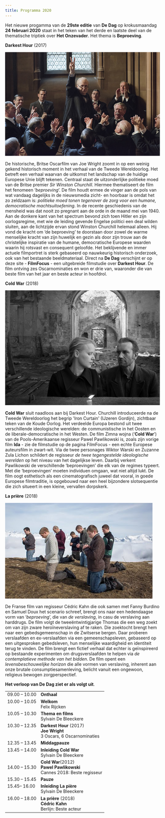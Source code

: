 ```yaml
---
title: Programma 2020
---
```


Het nieuwe progamma van de **29ste editie** van **De Dag** op krokusmaandag **24 februari 2020** staat in het teken van het derde en laatste deel van de thematische triptiek over **Het Onzevader**. Het thema is **Beproeving**.

**Darkest Hour** (2017)

<img src= "dh.jpg">

 De historische, Britse Oscarfilm van Joe Wright zoomt in op een weinig gekend historisch moment in het verhaal van de Tweede Wereldoorlog. Het betreft een verhaal waarvan de uitkomst het landschap van de huidige Europese Unie blijft tekenen. Centraal staat de uitzonderlijke politieke moed van de Britse premier _Sir Winston Churchill_. Hiermee thematiseert de film het fenomeen ‘_beproeving_’. De film houdt ermee de vinger aan de pols van wat vandaag dagelijks in de nieuwsmedia zicht- en hoorbaar is omdat het zo zeldzaam is: _politieke moed tonen tegenover de zorg voor een humane, democratische machtsuitoefening_. In de recente geschiedenis van de mensheid was dat nooit zo pregnant aan de orde in de maand mei van 1940. Aan de donkere kant van het spectrum bevond zich toen Hitler en zijn oorlogsregime, met wie de leiding gevende Engelse politici een deal wilden sluiten, aan de lichtzijde ervan stond Winston Churchill helemaal alleen. Hij vond de kracht om ‘de beproeving’ te doorstaan door zowel de warme menselijke kracht van zijn huwelijk en gezin als door zijn trouw aan de christelijke inspiratie van de humane, democratische Europese waarden waarin hij rotsvast en consequent geloofde. Het beklijvende en immer actuele filmportret is sterk gebaseerd op nauwkeurig historisch onderzoek, ook van het bestaande beeldmateriaal. Direct na **De Dag** verschijnt er op deze site - **FilmFocus** - een uitgebreide filmstudie over **Darkest Hour**. De film ontving zes Oscarnominaties en won er drie van, waaronder die van beste film van het jaar en beste acteur in hoofdrol. 


**Cold War** (2018) 

<img src=cws.jpg>

**Cold War** sluit naadloos aan bij Darkest Hour. Churchill introduceerde na de Tweede Wereldoorlog het begrip 'Iron Curtain' (IJzeren Gordijn), zichtbaar teken van de Koude Oorlog. Het verdeelde Europa bestond uit twee verschillende ideologische werelden: de communistische in het Oosten en de liberale-democratische in het Westen. De film Zimna wojna (‘**Cold War**’) van de Pools-Amerikaanse regisseur Pawel Pawlikowski is, zoals zijn vorige film **Ida** - zie de filmstudie op de pagina FilmFocus - een echte Europese auteursfilm in zwart-wit. Via de twee personages Wiktor Warski en Zuzanne Zula Lichon schildert de regisseur _de twee tegengestelde ideologische werelden_ op het niveau van het dagelijkse leven. Daarbij verkent Pawlikowski de verschillende ‘beproevingen’ die elk van de regimes typeert. Met die ‘beproevingen’ moeten individuen omgaan, wat niet altijd lukt. De film oogt esthetisch als een cinematografisch juweel dat vooral, in goede Europese filmtraditie, is opgebouwd naar een heel bijzondere slotsequentie die zich situeert in een kleine, vervallen dorpskerk. 

**La prière** (2018)

<img src="lp.jpg">

 De Franse film van regisseur Cédric Kahn die ook samen met Fanny Burdino en Samuel Doux het scenario schreef, brengt ons naar een hedendaagse vorm van ‘_beproeving_’, die van _de verslaving_, in casu de verslaving aan harddrugs. De film volgt de tweeëntwintigjarige Thomas die een weg zoekt om van zijn zware heroïneverslaving af te raken. Die zoektocht brengt hem naar een gebedsgemeenschap in de Zwitserse bergen. Daar proberen verslaafden en ex-verslaafden via een gemeenschapsleven, gebaseerd op een uitgesproken gebedsleven, hun menselijke waardigheid en identiteit terug te vinden. De film brengt een fictief verhaal dat echter is geïnspireerd op bestaande experimenten om drugsverslaafden te helpen via _de contemplatieve methode van het bidden_. De film opent een _levensbeschouwelijke horizon_ die alle vormen van verslaving, inherent aan onze brutale consumptiesamenleving, belicht vanuit een ongewoon, religieus bewogen zorgperspectief. 


**Het verloop van De Dag ziet er als volgt uit**.

<table cellpadding="3" cellspacing="2">
               <tr>
                 <td valign="top">09.00 &ndash; 10.00</td>
                 <td><strong id="onthaal">Onthaal</strong></td>
               </tr>
               <tr>
                 <td valign="top">10.00 &ndash; 10.05 </td>
                 <td><strong id="welkom">Welkom</strong><br>
                   <span id="felixrijcken">Felix Rijcken</span></td>
               </tr>
                 <td valign="top">10.05 &ndash; 10.30 </td>
                 <td><strong id="ovrhetthema">Thema en films</strong><br>
                   <span id="SylvainDeBleeckere">Sylvain De Bleeckere</span></td>
               </tr>
                 </td> 
               <tr>
                 <td valign="top">10.30 &ndash; 12.35</td>
                 <td><strong class="style1" id="legaminauv&eacute;lo">Darkest Hour</strong> (2017) <br>
                   <strong>Joe Wright</strong><br>
                   <span class="Prijs">3 Oscars, 6 Oscarnominaties</span></td>
               </tr>
               <tr>
                 <td>12.35  &ndash; 13.45</td>
                 <td id="middagpauze2"><strong>Middagpauze</strong></td>
               </tr>
               </td>
               </tr>
                 <td valign="top">13.45 &ndash; 14.00 </td>
                 <td><strong id="ovrhetthema">Inleiding Cold War</strong><br>
                   <span id="SylvainDeBleeckere">Sylvain De Bleeckere</span></td>
               </tr>
                 </td> 
                 <td valign="top
               <tr>
                 <td valign="top">14.00  &ndash; 15.30</td>
                 <td><strong class="style1">Cold War</strong>(2012) <br>
                   <strong id="tonykaye">Pawel Pawlikowski</strong><br>
                 <span class="Prijs">Cannes 2018: Beste regisseur</span></td>
               </tr>
               <tr>
                 <td valign="top">15.30 &ndash; 15.45</td>
                 <td><strong id="pauze">Pauze</strong></td>
               </tr>
                 <td valign="top">15.45&ndash; 16.00 </td>
                 <td><strong id="inleiding">Inleiding La pière <span class="gamin"></span></strong><br>
                   <span id="SylvainDeBleeckere">Sylvain De Bleeckere</span></td>
               <tr>
                 <td valign="top">16.00 &ndash; 18.00</td>
                 <td><strong class="style1" id="hiddenfigures">La prière</strong> (2018) <br>
                   <span id="alikaurismaki"><strong>Cédric Kahn</strong> <br>
                   <span class="Prijs">Berlijn: Beste acteur </span></span></td>
               </tr>
            </td>
    </table>
